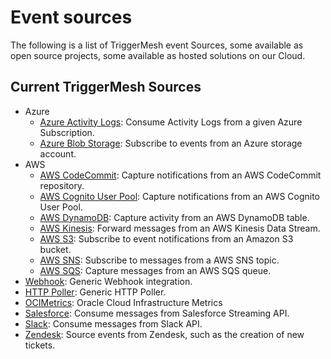 # Event sources

The following is a list of TriggerMesh event Sources, some available as open source projects, some available as hosted
solutions on our Cloud.

## Current TriggerMesh Sources

* Azure
    * [Azure Activity Logs](./azureactivitylogs.md): Consume Activity Logs from a given Azure Subscription.
    * [Azure Blob Storage](./azureblobstorage.md): Subscribe to events from an Azure storage account.
* AWS
    * [AWS CodeCommit](./awscodecommit.md): Capture notifications from an AWS CodeCommit repository.
    * [AWS Cognito User Pool](./awscognitouserpool.md): Capture notifications from an AWS Cognito User Pool.
    * [AWS DynamoDB](./awsdynamodb.md): Capture activity from an AWS DynamoDB table.
    * [AWS Kinesis](./awskinesis.md): Forward messages from an AWS Kinesis Data Stream.
    * [AWS S3](./awss3.md): Subscribe to event notifications from an Amazon S3 bucket.
    * [AWS SNS](./awssns.md): Subscribe to messages from a AWS SNS topic.
    * [AWS SQS](./awssqs.md): Capture messages from an AWS SQS queue.
* [Webhook](./webhook.md): Generic Webhook integration.
* [HTTP Poller](./httppoller.md): Generic HTTP Poller.
* [OCIMetrics](./ocimetrics.md): Oracle Cloud Infrastructure Metrics
* [Salesforce](./salesforce.md): Consume messages from Salesforce Streaming API.
* [Slack](./slack.md): Consume messages from Slack API.
* [Zendesk](./zendesk.md): Source events from Zendesk, such as the creation of new tickets.

<!-- current known sources

awscodecommit
awscognito
awsdynamodb
awsiot
awskinesis
awssns
awsqs

azureactivitylogs
azureeventhub
azurestoragequeue

googlefirestore
googlepubsub

mq

salesforce

solace
solacemqtt
-->
